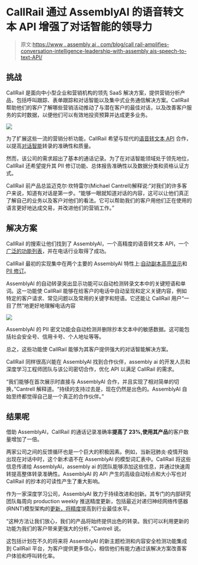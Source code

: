 # CallRail 通过 AssemblyAI 的语音转文本 API 增强了对话智能的领导力

> 原文:[https://www . assembly ai . com/blog/call rail-amplifies-conversation-intelligence-leadership-with-assembly ais-speech-to-text-API/](https://www.assemblyai.com/blog/callrail-amplifies-conversation-intelligence-leadership-with-assemblyais-speech-to-text-api/)

## 挑战

CallRail 是面向中小型企业和营销机构的领先 SaaS 解决方案，提供营销分析产品，包括呼叫跟踪、表单跟踪和对话智能以及集中式业务通信解决方案。CallRail 帮助他们的客户了解哪些营销活动推动了与潜在客户的最佳对话，以及改善客户服务的实时数据，以便他们可以有效地投资预算并达成更多业务。

![](../Images/719f2df023b9c2eb6974a191022bfcae.png)

为了扩展这些一流的营销分析功能，CallRail 希望与现代的[语音转文本 API](https://www.assemblyai.com/blog/how-to-choose-the-best-speech-to-text-api-for-your-product/) 合作，以提高[对话智能](https://www.callrail.com/conversation-intelligence/)转录的准确性和质量。

然而，该公司的需求超出了基本的通话记录。为了在对话智能领域处于领先地位，CallRail 还希望提升其 PII 修订功能、总体报告准确性以及数据分类和资格认证方式。

CallRail 前产品总监迈克尔·坎特雷尔(Michael Cantrell)解释说:“对我们的许多客户来说，知道有对话是第一步。“能够一眼就知道对话的内容，这可以让他们真正了解自己的业务以及客户对他们的看法。它可以帮助我们的客户用他们正在使用的语言更好地达成交易，并改进他们的营销工作。”

## 解决方案

CallRail 的搜索让他们找到了 AssemblyAI，一个高精度的语音转文本 API，一个[广泛的功能列表](https://www.assemblyai.com/features)，并在电话行业取得了成功。

CallRail 最初的实现集中在两个主要的 AssemblyAI 特性上:[自动副本高亮显示](https://docs.assemblyai.com/guides/auto-detecting-key-phrases-words-in-the-transcription-text)和 [PII 修订](https://docs.assemblyai.com/guides/redact-pii-from-transcriptions)。

AssemblyAI 的自动转录突出显示功能可以自动检测转录文本中的关键短语和单词。这一功能使 CallRail 能够在给客户的电话中自动呈现和定义关键内容，例如特定的客户请求、常见问题以及常用的关键字和短语。它还能让 CallRail 用户“一目了然”地更好地理解电话内容

![](../Images/e41c5ae30a6268c4e6da28f456aff7eb.png)

AssemblyAI 的 PII 密文功能会自动检测并删除抄本文本中的敏感数据。这可能包括社会安全号、信用卡号、个人地址等等。

总之，这些功能使 CallRail 能够为其客户提供强大的对话智能解决方案。

CallRail 同样很高兴能在 AssemblyAI 找到合作伙伴，assembly ai 的开发人员和深度学习工程师团队与该公司密切合作，优化 API 以满足 CallRail 的需求。

“我们能够在首次展示时直接与 AssemblyAI 合作，并且实现了相对简单的切换，”Cantrell 解释道。“持续的支持过去是，现在仍然是出色的。AssemblyAI 自始至终都觉得自己是一个真正的合作伙伴。”

## 结果呢

借助 AssemblyAI，CallRail 的通话记录准确率**提高了 23%,使用其产品**的客户数量增加了一倍。

两家公司之间的反馈循环也是一个巨大的积极因素。例如，当新冠肺炎·疫情开始出现在对话中时，这个新术语不在 AssemblyAI 的模型词汇表中。CallRail 将这些信息传递给 AssemblyAI，assembly ai 的团队能够添加这些信息，并通过快速周转提高整体转录准确性。AssemblyAI 的 API 产生的高级自动标点和大小写也对 CallRail 的抄本的可读性产生了重大影响。

作为一家深度学习公司，AssemblyAI 致力于持续改进和创新。其专门的内部研究团队每周向 production weekly 推送精度更新，包括最近对递归神经网络传感器(RNNT)模型架构的[更新，将精度](https://www.assemblyai.com/blog/releasing-our-v8-transcription-model-major-accuracy-improvements/)提高到行业最佳水平。

“这种方法让我们放心，我们的产品将始终提供出色的转录。我们可以利用更新的功能为我们的客户带来更强大的分析，”Cantrell 说。

这包括计划在不久的将来将 AssemblyAI 的新主题检测和内容安全检测功能集成到 CallRail 平台，为客户提供更多信心，相信他们有能力通过该解决方案改善客户体验和呼叫转化率。